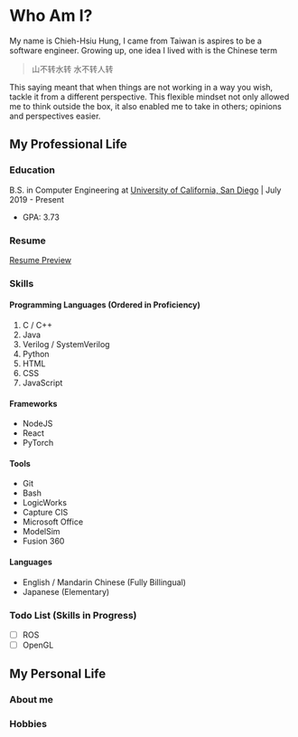 # Who Am I?
My name is Chieh-Hsiu Hung, I came from Taiwan is aspires to be a software engineer.
Growing up, one idea I lived with is the Chinese term 
> 山不转水转 水不转人转

This saying meant that when things are not working in a way you wish, tackle it from a different perspective.
This flexible mindset not only allowed me to think outside the box, it also enabled me to take in others; opinions and perspectives easier.
## My Professional Life
### Education
B.S. in Computer Engineering at [University of California, San Diego](ucsd.edu) | July 2019 - Present
- GPA: 3.73
### Resume
[Resume Preview](https://github.com/Chieh0501/Github-Pages/blob/VScode-Test/Resume-1.png)
### Skills
#### Programming Languages (Ordered in Proficiency)
1. C / C++
2. Java
3. Verilog / SystemVerilog
4. Python
5. HTML
6. CSS
7. JavaScript
#### Frameworks
- NodeJS
- React
- PyTorch
#### Tools
- Git
- Bash
- LogicWorks
- Capture CIS
- Microsoft Office
- ModelSim
- Fusion 360
#### Languages
- English / Mandarin Chinese (Fully Billingual)
- Japanese (Elementary)
### Todo List (Skills in Progress)
- [ ] ROS
- [ ] OpenGL
## My Personal Life
### About me
### Hobbies

